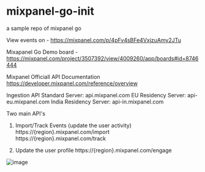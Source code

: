 # mixpanel-go-init
a sample repo of mixpanel go

View events on  - https://mixpanel.com/p/4pFv4sBFe4VxjzuAmy2JTu

Mixapanel Go Demo board - https://mixpanel.com/project/3507392/view/4009260/app/boards#id=8746444

Mixpanel Officiall API Documentation 
https://developer.mixpanel.com/reference/overview


Ingestion API
Standard Server: api.mixpanel.com
EU Residency Server: api-eu.mixpanel.com
India Residency Server: api-in.mixpanel.com

Two main API's

1. Import/Track Events (update the user activity)
https://{region}.mixpanel.com/import
https://{region}.mixpanel.com/track

2. Update the user profile
https://{region}.mixpanel.com/engage

![image](https://github.com/user-attachments/assets/e46dab98-c556-492b-a42a-fb92f6169ef3)
